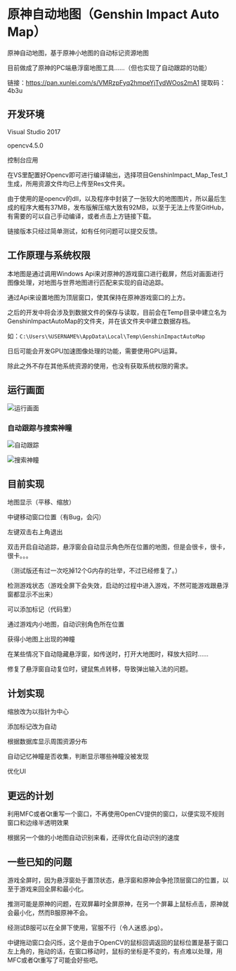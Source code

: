 # 原神自动地图（Genshin Impact Auto Map）
原神自动地图，基于原神小地图的自动标记资源地图

目前做成了原神的PC端悬浮窗地图工具……（但也实现了自动跟踪的功能）

链接：https://pan.xunlei.com/s/VMRzpFyq2hmpeYjTydWOos2mA1
提取码：4b3u

## 开发环境

Visual Studio 2017 

opencv4.5.0

控制台应用

在VS里配置好Opencv即可进行编译输出，选择项目GenshinImpact_Map_Test_1生成，所用资源文件均已上传至Res文件夹。

由于使用的是opencv的dll，以及程序中封装了一张较大的地图图片，所以最后生成的程序大概有37MB，发布版解压缩大致有92MB，以至于无法上传至GitHub，有需要的可以自己手动编译，或者点击上方链接下载。

链接版本只经过简单测试，如有任何问题可以提交反馈。

## 工作原理与系统权限

本地图是通过调用Windows Api来对原神的游戏窗口进行截屏，然后对画面进行图像处理，对地图与世界地图进行匹配来实现的自动追踪。

通过Api来设置地图为顶层窗口，使其保持在原神游戏窗口的上方。

之后的开发中将会涉及到数据文件的保存与读取，目前会在Temp目录中建立名为GenshinImpactAutoMap的文件夹，并在该文件夹中建立数据存档。

如：`C:\Users\%USERNAME%\AppData\Local\Temp\GenshinImpactAutoMap`

日后可能会开发GPU加速图像处理的功能，需要使用GPU运算。

除此之外不存在其他系统资源的使用，也没有获取系统权限的需求。

## 运行画面

![运行画面](https://github.com/GengGode/GenshinImpact_AutoMap/blob/master/GenshinImpact_Map_Test_1/Img/Snipaste_2021-01-07_15-09-00.png)


### 自动跟踪与搜索神瞳

![自动跟踪](https://github.com/GengGode/GenshinImpact_AutoMap/blob/master/GenshinImpact_Map_Test_1/Img/2021-01-27%2000-27-55_5.gif)


![搜索神瞳](https://github.com/GengGode/GenshinImpact_AutoMap/blob/master/GenshinImpact_Map_Test_1/Img/2021-01-27%2000-27-55_3.gif)

## 目前实现

地图显示（平移、缩放）

中键移动窗口位置（有Bug，会闪）

左键双击右上角退出

双击开启自动追踪，悬浮窗会自动显示角色所在位置的地图，但是会很卡，很卡，很卡。。。

（测试版还有过一次吃掉12个G内存的壮举，不过已经修复了。）

检测游戏状态（游戏全屏下会失效，启动的过程中进入游戏，不然可能游戏跟悬浮窗都显示不出来）

可以添加标记（代码里）

通过游戏内小地图，自动识别角色所在位置

获得小地图上出现的神瞳

在某些情况下自动隐藏悬浮窗，如传送时，打开大地图时，释放大招时……

修复了悬浮窗自动复位时，键鼠焦点转移，导致弹出输入法的问题。

## 计划实现

缩放改为以指针为中心

添加标记改为自动

根据数据库显示周围资源分布

自动记忆神瞳是否收集，判断显示哪些神瞳没被发现

优化UI

## 更远的计划

利用MFC或者Qt重写一个窗口，不再使用OpenCV提供的窗口，以便实现不规则窗口和边缘半透明效果

根据另一个做的小地图自动识别来看，还得优化自动识别的速度

## 一些已知的问题

游戏全屏时，因为悬浮窗处于置顶状态，悬浮窗和原神会争抢顶层窗口的位置，以至于游戏来回全屏和最小化。

推测可能是原神的问题，在双屏幕时全屏原神，在另一个屏幕上鼠标点击，原神就会最小化，然而B服原神不会。

经测试B服可以在全屏下使用，官服不行（令人迷惑.jpg）。

中键拖动窗口会闪烁，这个是由于OpenCV的鼠标回调返回的鼠标位置是基于窗口左上角的，拖动的话，在窗口移动时，鼠标的坐标是不变的，有点难以处理，用MFC或者Qt重写了可能会好些吧。
